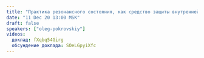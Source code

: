 ```yaml
---
title: "Практика резонансного состояния, как средство защиты внутренней целостности"
date: "11 Dec 20 13:00 MSK"
draft: false
speakers: ["oleg-pokrovskiy"] 
videos:
  доклад: fXqbq54Girg
  обсуждение доклада: SOeLGpyiXfc
---
```


